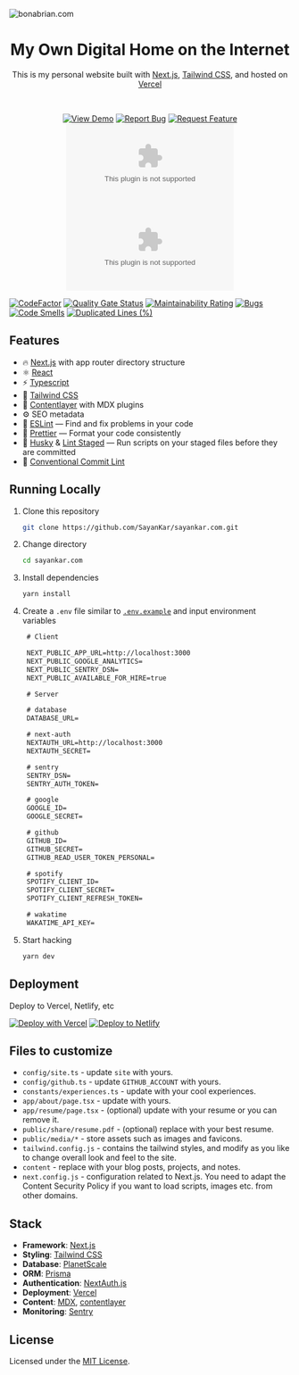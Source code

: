 ![bonabrian.com](https://github.com/bonabrian/bonabrian.com/assets/14372275/dc7014cc-7d69-4008-beed-d4f759fcf723)

<h1 align="center">
  My Own Digital Home on the Internet
</h1>

<p align="center">
  This is my personal website built with <a href="https://nextjs.org/" target="_blank">Next.js</a>, <a href="https://tailwindcss.com/" target="_blank">Tailwind CSS</a>, and hosted on <a href="https://www.vercel.com/" target="_blank">Vercel</a>
</p>

<br/>
<div align="center">

  <a href="https://bonabrian.com" target="_blank">![View Demo](https://img.shields.io/badge/View%20Demo-8865ff?style=for-the-badge)</a> <a href="https://github.com/bonabrian/bonabrian.com/issues/new?assignees=&labels=bug&template=bug_report.md&title=" target="_blank">![Report Bug](https://img.shields.io/badge/Report%20Bug-ff5432?style=for-the-badge)</a> <a href="https://github.com/bonabrian/bonabrian.com/issues/new?assignees=&labels=&template=feature_request.md&title=" target="_blank">![Request Feature](https://img.shields.io/badge/Request%20Feature-96d117?style=for-the-badge)</a> <a href="https://github.com/bonabrian/bonabrian.com/fork" target="_blank">![Forks](https://img.shields.io/github/forks/bonabrian/bonabrian.com?color=8865ff&style=for-the-badge)</a> <a href="https://github.com/bonabrian/bonabrian.com/stargazers" target="_blank">![Stars](https://img.shields.io/github/stars/bonabrian/bonabrian.com?color=8865ff&style=for-the-badge)</a>

</div>

[![CodeFactor](https://www.codefactor.io/repository/github/bonabrian/bonabrian.com/badge)](https://www.codefactor.io/repository/github/bonabrian/bonabrian.com)
[![Quality Gate Status](https://sonarcloud.io/api/project_badges/measure?project=bonabrian_bonabrian.com&metric=alert_status)](https://sonarcloud.io/summary/new_code?id=bonabrian_bonabrian.com) [![Maintainability Rating](https://sonarcloud.io/api/project_badges/measure?project=bonabrian_bonabrian.com&metric=sqale_rating)](https://sonarcloud.io/summary/new_code?id=bonabrian_bonabrian.com) [![Bugs](https://sonarcloud.io/api/project_badges/measure?project=bonabrian_bonabrian.com&metric=bugs)](https://sonarcloud.io/summary/new_code?id=bonabrian_bonabrian.com) [![Code Smells](https://sonarcloud.io/api/project_badges/measure?project=bonabrian_bonabrian.com&metric=code_smells)](https://sonarcloud.io/summary/new_code?id=bonabrian_bonabrian.com) [![Duplicated Lines (%)](https://sonarcloud.io/api/project_badges/measure?project=bonabrian_bonabrian.com&metric=duplicated_lines_density)](https://sonarcloud.io/summary/new_code?id=bonabrian_bonabrian.com)


## Features
- 🔥 [Next.js](https://nextjs.org/docs/app) with app router directory structure
- ⚛️ [React](https://react.dev/)
- ⚡️ [Typescript](https://www.typescriptlang.org/)
- 💅 [Tailwind CSS](https://tailwindcss.com/)
- 🧩 [Contentlayer](https://www.contentlayer.dev/) with MDX plugins
- ⚙️ SEO metadata
- 📏 [ESLint](https://eslint.org/) — Find and fix problems in your code
- 💖 [Prettier](https://prettier.io/) — Format your code consistently
- 🐶 [Husky](https://typicode.github.io/husky/#/) & [Lint Staged](https://github.com/okonet/lint-staged) — Run scripts on your staged files before they are committed
- 🤖 [Conventional Commit Lint](https://github.com/conventional-changelog/conventional-changelog)

## Running Locally
1. Clone this repository
   ```bash
   git clone https://github.com/SayanKar/sayankar.com.git
   ```
2. Change directory
   ```bash
   cd sayankar.com
   ```
3. Install dependencies
   ```bash
   yarn install
   ```
4. Create a `.env` file similar to [`.env.example`](https://github.com/bonabrian/bonabrian.com/blob/main/.env.example) and input environment variables
   ```txt
    # Client

    NEXT_PUBLIC_APP_URL=http://localhost:3000
    NEXT_PUBLIC_GOOGLE_ANALYTICS=
    NEXT_PUBLIC_SENTRY_DSN=
    NEXT_PUBLIC_AVAILABLE_FOR_HIRE=true

    # Server

    # database
    DATABASE_URL=

    # next-auth
    NEXTAUTH_URL=http://localhost:3000
    NEXTAUTH_SECRET=

    # sentry
    SENTRY_DSN=
    SENTRY_AUTH_TOKEN=

    # google
    GOOGLE_ID=
    GOOGLE_SECRET=

    # github
    GITHUB_ID=
    GITHUB_SECRET=
    GITHUB_READ_USER_TOKEN_PERSONAL=

    # spotify
    SPOTIFY_CLIENT_ID=
    SPOTIFY_CLIENT_SECRET=
    SPOTIFY_CLIENT_REFRESH_TOKEN=

    # wakatime
    WAKATIME_API_KEY=
   ```

5. Start hacking
   ```bash
   yarn dev
   ```

## Deployment
Deploy to Vercel, Netlify, etc

[![Deploy with Vercel](https://vercel.com/button)](https://vercel.com/new/git/external?repository-url=https://github.com/bonabrian/bonabrian.com) [![Deploy to Netlify](https://www.netlify.com/img/deploy/button.svg)](https://app.netlify.com/start/deploy?repository=https://github.com/bonabrian/bonabrian.com)

## Files to customize

- `config/site.ts` - update `site` with yours.
- `config/github.ts` - update `GITHUB_ACCOUNT` with yours.
- `constants/experiences.ts` - update with your cool experiences.
- `app/about/page.tsx` - update with yours.
- `app/resume/page.tsx` - (optional) update with your resume or you can remove it.
- `public/share/resume.pdf` - (optional) replace with your best resume.
- `public/media/*` - store assets such as images and favicons.
- `tailwind.config.js` - contains the tailwind styles, and modify as you like to change overall look and feel to the site.
- `content` - replace with your blog posts, projects, and notes.
- `next.config.js` - configuration related to Next.js. You need to adapt the Content Security Policy if you want to load scripts, images etc. from other domains. 

## Stack
- **Framework**: [Next.js](https://nextjs.org/)
- **Styling**: [Tailwind CSS](https://tailwindcss.com/)
- **Database**: [PlanetScale](https://planetscale.com)
- **ORM**: [Prisma](https://prisma.io/)
- **Authentication**: [NextAuth.js](https://next-auth.js.org/)
- **Deployment**: [Vercel](https://vercel.com)
- **Content**: [MDX](https://github.com/mdx-js/mdx), [contentlayer](https://github.com/contentlayerdev/contentlayer)
- **Monitoring**: [Sentry](https://sentry.io)

## License

Licensed under the [MIT License](https://github.com/bonabrian/bonabrian.com/blob/master/LICENSE).
